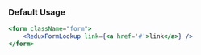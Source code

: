 ### Default Usage
```jsx
<form className="form">
    <ReduxFormLookup link={<a href='#'>link</a>} />
</form>
```

